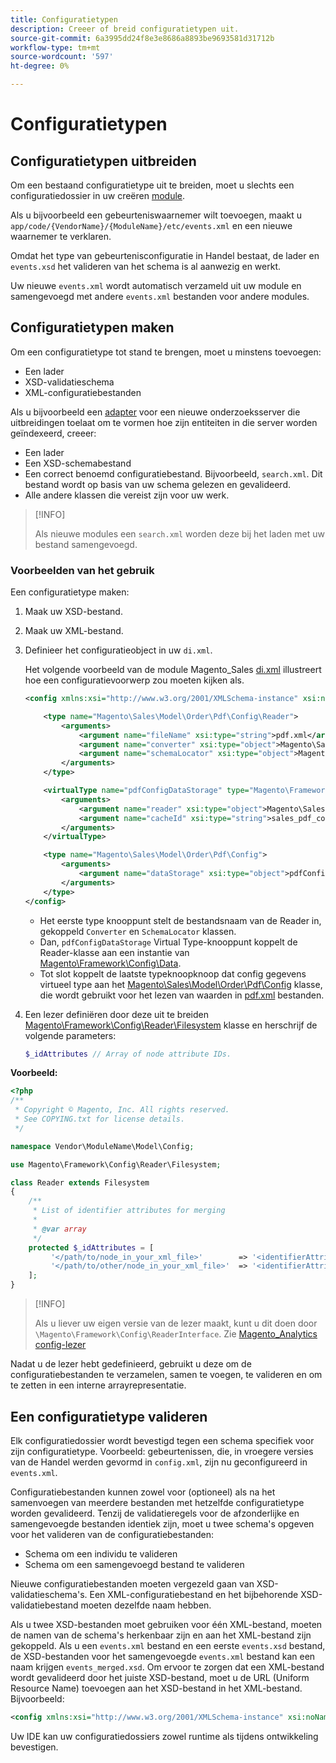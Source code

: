 ```yaml
---
title: Configuratietypen
description: Creeer of breid configuratietypen uit.
source-git-commit: 6a3995dd24f8e3e8686a8893be9693581d31712b
workflow-type: tm+mt
source-wordcount: '597'
ht-degree: 0%

---
```



# Configuratietypen

## Configuratietypen uitbreiden

Om een bestaand configuratietype uit te breiden, moet u slechts een configuratiedossier in uw creëren [module](https://glossary.magento.com/module).

Als u bijvoorbeeld een gebeurteniswaarnemer wilt toevoegen, maakt u `app/code/{VendorName}/{ModuleName}/etc/events.xml` en een nieuwe waarnemer te verklaren.

Omdat het type van gebeurtenisconfiguratie in Handel bestaat, de lader en `events.xsd` het valideren van het schema is al aanwezig en werkt.

Uw nieuwe `events.xml` wordt automatisch verzameld uit uw module en samengevoegd met andere `events.xml` bestanden voor andere modules.

## Configuratietypen maken

Om een configuratietype tot stand te brengen, moet u minstens toevoegen:

- Een lader
- XSD-validatieschema
- XML-configuratiebestanden

Als u bijvoorbeeld een [adapter](https://glossary.magento.com/adapter) voor een nieuwe onderzoeksserver die uitbreidingen toelaat om te vormen hoe zijn entiteiten in die server worden geïndexeerd, creeer:

- Een lader
- Een XSD-schemabestand
- Een correct benoemd configuratiebestand. Bijvoorbeeld, `search.xml`. Dit bestand wordt op basis van uw schema gelezen en gevalideerd.
- Alle andere klassen die vereist zijn voor uw werk.

>[!INFO]
>
>Als nieuwe modules een `search.xml` worden deze bij het laden met uw bestand samengevoegd.

### Voorbeelden van het gebruik

Een configuratietype maken:

1. Maak uw XSD-bestand.
1. Maak uw XML-bestand.
1. Definieer het configuratieobject in uw `di.xml`.

   Het volgende voorbeeld van de module Magento_Sales [di.xml](https://github.com/magento/magento2/blob/2.4/app/code/Magento/Sales/etc/di.xml) illustreert hoe een configuratievoorwerp zou moeten kijken als.

   ```xml
   <config xmlns:xsi="http://www.w3.org/2001/XMLSchema-instance" xsi:noNamespaceSchemaLocation="urn:magento:framework:ObjectManager/etc/config.xsd">
   
       <type name="Magento\Sales\Model\Order\Pdf\Config\Reader">
           <arguments>
               <argument name="fileName" xsi:type="string">pdf.xml</argument>
               <argument name="converter" xsi:type="object">Magento\Sales\Model\Order\Pdf\Config\Converter</argument>
               <argument name="schemaLocator" xsi:type="object">Magento\Sales\Model\Order\Pdf\Config\SchemaLocator</argument>
           </arguments>
       </type>
   
       <virtualType name="pdfConfigDataStorage" type="Magento\Framework\Config\Data">
           <arguments>
               <argument name="reader" xsi:type="object">Magento\Sales\Model\Order\Pdf\Config\Reader</argument>
               <argument name="cacheId" xsi:type="string">sales_pdf_config</argument>
           </arguments>
       </virtualType>
   
       <type name="Magento\Sales\Model\Order\Pdf\Config">
           <arguments>
               <argument name="dataStorage" xsi:type="object">pdfConfigDataStorage</argument>
           </arguments>
       </type>
   </config>
   ```

   - Het eerste type knooppunt stelt de bestandsnaam van de Reader in, gekoppeld `Converter` en `SchemaLocator` klassen.
   - Dan, `pdfConfigDataStorage` Virtual Type-knooppunt koppelt de Reader-klasse aan een instantie van [Magento\Framework\Config\Data](https://github.com/magento/magento2/blob/2.4/lib/internal/Magento/Framework/Config/Data.php).
   - Tot slot koppelt de laatste typeknoopknoop dat config gegevens virtueel type aan het [Magento\Sales\Model\Order\Pdf\Config](https://github.com/magento/magento2/blob/2.4/app/code/Magento/Sales/Model/Order/Pdf/Config.php) klasse, die wordt gebruikt voor het lezen van waarden in [pdf.xml](https://github.com/magento/magento2/blob/2.4/app/code/Magento/Sales/etc/pdf.xml) bestanden.

1. Een lezer definiëren door deze uit te breiden [Magento\Framework\Config\Reader\Filesystem](https://github.com/magento/magento2/blob/2.4/lib/internal/Magento/Framework/Config/Reader/Filesystem.php) klasse en herschrijf de volgende parameters:

   ```php
   $_idAttributes // Array of node attribute IDs.
   ```

**Voorbeeld:**

```php
<?php
/**
 * Copyright © Magento, Inc. All rights reserved.
 * See COPYING.txt for license details.
 */

namespace Vendor\ModuleName\Model\Config;

use Magento\Framework\Config\Reader\Filesystem;

class Reader extends Filesystem
{
    /**
     * List of identifier attributes for merging
     *
     * @var array
     */
    protected $_idAttributes = [
         '</path/to/node_in_your_xml_file>'        => '<identifierAttributeName>',
         '</path/to/other/node_in_your_xml_file>'  => '<identifierAttributeName>',
    ];
}
```

>[!INFO]
>
>Als u liever uw eigen versie van de lezer maakt, kunt u dit doen door `\Magento\Framework\Config\ReaderInterface`. Zie [Magento_Analytics config-lezer](https://github.com/magento/magento2/blob/2.4/app/code/Magento/Analytics/ReportXml/Config/Reader.php)

Nadat u de lezer hebt gedefinieerd, gebruikt u deze om de configuratiebestanden te verzamelen, samen te voegen, te valideren en om te zetten in een interne arrayrepresentatie.

## Een configuratietype valideren

Elk configuratiedossier wordt bevestigd tegen een schema specifiek voor zijn configuratietype. Voorbeeld: gebeurtenissen, die, in vroegere versies van de Handel werden gevormd in `config.xml`, zijn nu geconfigureerd in `events.xml`.

Configuratiebestanden kunnen zowel voor (optioneel) als na het samenvoegen van meerdere bestanden met hetzelfde configuratietype worden gevalideerd. Tenzij de validatieregels voor de afzonderlijke en samengevoegde bestanden identiek zijn, moet u twee schema&#39;s opgeven voor het valideren van de configuratiebestanden:

- Schema om een individu te valideren
- Schema om een samengevoegd bestand te valideren

Nieuwe configuratiebestanden moeten vergezeld gaan van XSD-validatieschema&#39;s. Een XML-configuratiebestand en het bijbehorende XSD-validatiebestand moeten dezelfde naam hebben.

Als u twee XSD-bestanden moet gebruiken voor één XML-bestand, moeten de namen van de schema&#39;s herkenbaar zijn en aan het XML-bestand zijn gekoppeld.
Als u een `events.xml` bestand en een eerste `events.xsd` bestand, de XSD-bestanden voor het samengevoegde `events.xml` bestand kan een naam krijgen `events_merged.xsd`.
Om ervoor te zorgen dat een XML-bestand wordt gevalideerd door het juiste XSD-bestand, moet u de URL (Uniform Resource Name) toevoegen aan het XSD-bestand in het XML-bestand. Bijvoorbeeld:

```xml
<config xmlns:xsi="http://www.w3.org/2001/XMLSchema-instance" xsi:noNamespaceSchemaLocation="urn:magento:framework:ObjectManager:etc/config.xsd">
```

Uw IDE kan uw configuratiedossiers zowel runtime als tijdens ontwikkeling bevestigen.
